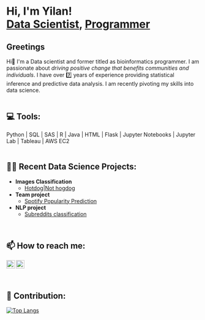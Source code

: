 <h1>Hi, I'm Yilan! <br/><a href="https://github.com/elaine925">Data Scientist</a>, <a href="https://www.linkedin.com/in/ychen925/">Programmer</a> </h1>

<h2> Greetings </h2>
Hi👋 I'm a Data scientist and former titled as bioinformatics programmer. I am passionate about <i>driving positive change that benefits communities and individuals</i>. I have over 7️⃣ years of experience providing statistical inference and predictive data analysis. I am recently pivoting my skills into data science.<br>
</br>

<h2>💻<b> Tools</b>: </h2>
Python | SQL | SAS | R | Java | HTML | Flask | Jupyter Notebooks | Jupyter Lab | Tableau | AWS EC2 <br>
</br>

<h2>👨‍💻 Recent Data Science Projects:</h2>

- <b>Images Classification</b>
  - [Hotdog|Not hogdog](https://github.com/Elaine925/Hackathon-HotDog-NotHotDog)
- <b>Team project</b>
  - [Spotify Popularity Prediction](https://github.com/dillondiatlo/Team2) 
- <b>NLP project</b>
  - [Subreddits classification](https://github.com/Elaine925/Subreddits-classification-using-NLP) 
</br>


<h2> 📫 How to reach me:</h2>

[<img align="left" alt="ElaineC | Email" width="22px" src="https://cdn.jsdelivr.net/npm/simple-icons@v3/icons/gmail.svg" />][gmail]

<!-- [<img align="left" alt="JoshMadakor | Twitter" width="22px" src="https://cdn.jsdelivr.net/npm/simple-icons@v3/icons/twitter.svg" />][twitter] -->
[<img align="left" alt="ElaineC | LinkedIn" width="22px" src="https://cdn.jsdelivr.net/npm/simple-icons@v3/icons/linkedin.svg" />][linkedin]
<!-- [<img align="left" alt="JoshMadakor | Instagram" width="22px" src="https://cdn.jsdelivr.net/npm/simple-icons@v3/icons/instagram.svg" />][instagram] -->

[gmail]: https://mail.google.com/mail/u/1/?view=cm&fs=1&to=yilanc.91@gmail.com&tf=1
<!-- [youtube]: https://www.youtube.com/c/joshmadakor
[instagram]: https://www.instagram.com/joshmadakor/ -->
[linkedin]: https://www.linkedin.com/in/ychen925/<br>
<br>
<br>
<br>
<h2> 💪 Contribution:</h2>

[![Top Langs](https://github-readme-stats.vercel.app/api/top-langs/?username=Elaine925&layout=compact)](https://github-readme-stats.vercel.app/api/top-langs/?username=Elaine925&layout=compact)
<!--
**joshmadakor1/joshmadakor1** is a ✨ _special_ ✨ repository because its `README.md` (this file) appears on your GitHub profile.

Here are some ideas to get you started:

- 🔭 I’m currently working on ...
- 🌱 I’m currently learning ...
- 👯 I’m looking to collaborate on ...
- 🤔 I’m looking for help with ...
- 💬 Ask me about ...
- 📫 How to reach me: ...
- 😄 Pronouns: ...
- ⚡ Fun fact: ...
-->
